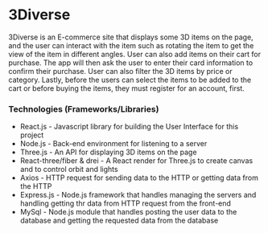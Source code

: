 # 3Diverse
3Diverse is an E-commerce site that displays some 3D items on the page, and the user can interact with the item such as rotating the item to get the view of the item in different angles. User can also add items on their cart for purchase. The app will then ask the user to enter their card information to confirm their purchase. User can also filter the 3D items by price or category. Lastly, before the users can select the items to be added to the cart or before buying the items, they must register for an account, first.

### Technologies (Frameworks/Libraries)
* React.js - Javascript library for building the User Interface for this project
* Node.js - Back-end environment for listening to a server
* Three.js - An API for displaying 3D items on the page
* React-three/fiber & drei - A React render for Three.js to create canvas and to control orbit and lights
* Axios - HTTP request for sending data to the HTTP or getting data from the HTTP
* Express.js - Node.js framework that handles managing the servers and handling getting thr data from HTTP request from the front-end
* MySql - Node.js module that handles posting  the user data to the database and getting the requested data from the database

